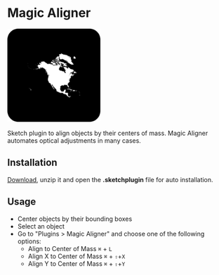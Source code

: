 # Magic Aligner

<p align="left">
 <img src="/magic-aligner.gif" width="212">
</p>

Sketch plugin to align objects by their centers of mass. Magic Aligner automates optical adjustments in many cases.


## Installation
 [Download](https://github.com/HugoLis/Magic-Aligner/releases/latest/download/magic-aligner.sketchplugin.zip), unzip it and open the **.sketchplugin** file for auto installation.
 
## Usage
- Center objects by their bounding boxes
- Select an object
- Go to "Plugins > Magic Aligner" and choose one of the following options:
  - Align to Center of Mass `⌘` + `L` 
  - Align X to Center of Mass `⌘` + `⇧`+`X`
  - Align Y to Center of Mass `⌘` + `⇧`+`Y` 
